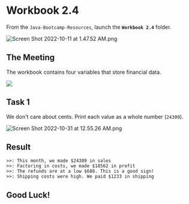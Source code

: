 # Workbook 2.4

From the `Java-Bootcamp-Resources`, launch the **`Workbook 2.4`** folder.

![Screen Shot 2022-10-11 at 1.47.52 AM.png](https://firebasestorage.googleapis.com/v0/b/learnthepart-75aed.appspot.com/o/images%2F86568ac0-78cb-4e23-9fbf-6a425315048e?alt=media&token=05df171e-c6c7-4a2f-84a9-8382d8cce3d5)

## The Meeting
The workbook contains four variables that store financial data.

![](https://firebasestorage.googleapis.com/v0/b/learnthepart-75aed.appspot.com/o/images%2F28f920b9-41a3-4760-91e7-234e40fbeb00?alt=media&token=93b12bcb-ed85-4ccc-8581-56a23a73918e)

## Task 1

We don't care about cents. Print each value as a whole number (`24309`).

![Screen Shot 2022-10-31 at 12.55.26 AM.png](https://firebasestorage.googleapis.com/v0/b/learnthepart-75aed.appspot.com/o/images%2F2b793965-c4ce-478a-a971-a59e23d2ac5c?alt=media&token=cbe0ec8d-40ed-4a70-8c6e-e6f2f4b81be9)

## Result
```
>>: This month, we made $24309 in sales
>>: Factoring in costs, we made $18562 in profit
>>: The refunds are at a low $688. This is a good sign!
>>: Shipping costs were high. We paid $1233 in shipping
```

## Good Luck!
